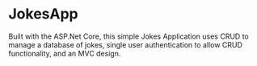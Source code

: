 # JokesApp
Built with the ASP.Net Core, this simple Jokes Application uses CRUD to manage a database of jokes, single user authentication to allow CRUD functionality, and an MVC design.
